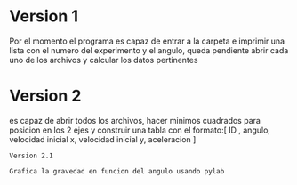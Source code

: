 Version 1
=============

Por el momento el programa es capaz de entrar a la carpeta e imprimir una lista con el numero del experimento y el angulo, queda pendiente abrir cada uno de los archivos y calcular los datos pertinentes

Version 2
=============

es capaz de abrir todos los archivos, hacer minimos cuadrados para posicion en los 2 ejes y construir una tabla con el formato:[ ID , angulo, velocidad inicial x, velocidad inicial y, aceleracion ] 

	Version 2.1
	
	Grafica la gravedad en funcion del angulo usando pylab
